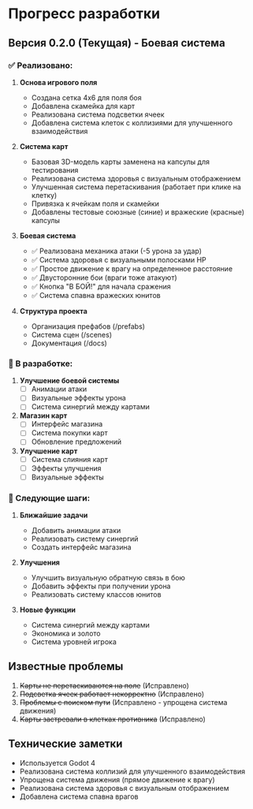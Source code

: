 # Прогресс разработки

## Версия 0.2.0 (Текущая) - Боевая система

### ✅ Реализовано:
1. **Основа игрового поля**
   - Создана сетка 4x6 для поля боя
   - Добавлена скамейка для карт
   - Реализована система подсветки ячеек
   - Добавлена система клеток с коллизиями для улучшенного взаимодействия

2. **Система карт**
   - Базовая 3D-модель карты заменена на капсулы для тестирования
   - Реализована система здоровья с визуальным отображением
   - Улучшенная система перетаскивания (работает при клике на клетку)
   - Привязка к ячейкам поля и скамейки
   - Добавлены тестовые союзные (синие) и вражеские (красные) капсулы

3. **Боевая система**
   - ✅ Реализована механика атаки (-5 урона за удар)
   - ✅ Система здоровья с визуальными полосками HP
   - ✅ Простое движение к врагу на определенное расстояние
   - ✅ Двусторонние бои (враги тоже атакуют)
   - ✅ Кнопка "В БОЙ!" для начала сражения
   - ✅ Система спавна вражеских юнитов

4. **Структура проекта**
   - Организация префабов (/prefabs)
   - Система сцен (/scenes)
   - Документация (/docs)

### 🔄 В разработке:
1. **Улучшение боевой системы**
   - [ ] Анимации атаки
   - [ ] Визуальные эффекты урона
   - [ ] Система синергий между картами

2. **Магазин карт**
   - [ ] Интерфейс магазина
   - [ ] Система покупки карт
   - [ ] Обновление предложений

3. **Улучшение карт**
   - [ ] Система слияния карт
   - [ ] Эффекты улучшения
   - [ ] Визуальные эффекты

### 📅 Следующие шаги:
1. **Ближайшие задачи**
   - Добавить анимации атаки
   - Реализовать систему синергий
   - Создать интерфейс магазина

2. **Улучшения**
   - Улучшить визуальную обратную связь в бою
   - Добавить эффекты при получении урона
   - Реализовать систему классов юнитов

3. **Новые функции**
   - Система синергий между картами
   - Экономика и золото
   - Система уровней игрока

## Известные проблемы
1. ~~Карты не перетаскиваются на поле~~ (Исправлено)
2. ~~Подсветка ячеек работает некорректно~~ (Исправлено)
3. ~~Проблемы с поиском пути~~ (Исправлено - упрощена система движения)
4. ~~Карты застревали в клетках противника~~ (Исправлено)

## Технические заметки
- Используется Godot 4
- Реализована система коллизий для улучшенного взаимодействия
- Упрощена система движения (прямое движение к врагу)
- Реализована система здоровья с визуальным отображением
- Добавлена система спавна врагов

